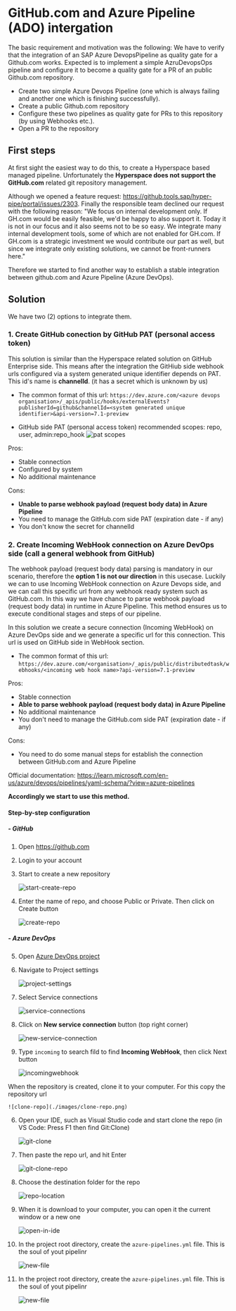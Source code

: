 # GitHub.com and Azure Pipeline (ADO) intergation

The basic requirement and motivation was the following:
We have to verify that the integration of an SAP Azure DevopsPipeline as quality gate for a Github.com works.
Expected is to implement a simple AzruDevopsOps pipeline and configure it to become a quality gate for a PR of an public Github.com repository.

- Create two simple Azure Devops Pipeline (one which is always failing and another one which is finishing successfully).
- Create a public Github.com repository
- Configure these two pipelines as quality gate for PRs to this repository (by using Webhooks etc.).
- Open a PR to the repository

## First steps

At first sight the easiest way to do this, to create a Hyperspace based managed pipeline. Unfortunately the **Hyperspace does not support the GitHub.com** related git repository management.

Although we opened a feature request: https://github.tools.sap/hyper-pipe/portal/issues/2303. Finally the responsible team declined our request with the following reason:
"We focus on internal development only. If GH.com would be easily feasible, we'd be happy to also support it. Today it is not in our focus and it also seems not to be so easy. We integrate many internal development tools, some of which are not enabled for GH.com. If GH.com is a strategic investment we would contribute our part as well, but since we integrate only existing solutions, we cannot be front-runners here."

Therefore we started to find another way to establish a stable integration between github.com and Azure Pipeline (Azure DevOps).

## Solution

We have two (2) options to integrate them.

### 1. Create GitHub conection by GitHub PAT (personal access token)

This solution is similar than the Hyperspace related solution on GitHub Enterprise side. This means after the integration the GitHiub side webhook urls configured via a system generated unique identifier depends on PAT. This id's name is **channelId**. (it has a secret which is unknown by us)

- The common format of this url: `https://dev.azure.com/<azure devops organisation>/_apis/public/hooks/externalEvents?publisherId=github&channelId=<system generated unique identifier>&api-version=7.1-preview`

- GitHub side PAT (personal access token) recommended scopes: repo, user, admin:repo_hook
  ![pat scopes](./images/pat-recommended-scopes.png)

Pros:

- Stable connection
- Configured by system
- No additional maintenance

Cons:

- **Unable to parse webhook payload (request body data) in Azure Pipeline**
- You need to manage the GitHub.com side PAT (expiration date - if any)
- You don't know the secret for channelId

### 2. Create Incoming WebHook connection on Azure DevOps side (call a general webhook from GitHub)

The webhook payload (request body data) parsing is mandatory in our scenario, therefore the **option 1 is not our direction** in this usecase.
Luckily we can to use Incoming WebHook connection on Azure Devops side, and we can call this specific url from any webhook ready system such as GitHub.com.
In this way we have chance to parse webhook payload (request body data) in runtime in Azure Pipeline. This method ensures us to execute conditional stages and steps of our pipeline.

In this solution we create a secure connection (Incoming WebHook) on Azure DevOps side and we generate a specific url for this connection. This url is used on GitHub side in WebHook section.

- The common format of this url: `https://dev.azure.com/<organisation>/_apis/public/distributedtask/webhooks/<incoming web hook name>?api-version=7.1-preview`

Pros:

- Stable connection
- **Able to parse webhook payload (request body data) in Azure Pipeline**
- No additional maintenance
- You don't need to manage the GitHub.com side PAT (expiration date - if any)

Cons:

- You need to do some manual steps for establish the connection between GitHub.com and Azure Pipeline

Official documentation: https://learn.microsoft.com/en-us/azure/devops/pipelines/yaml-schema/?view=azure-pipelines

**Accordingly we start to use this method.**

#### **Step-by-step configuration**

##### - GitHub

1. Open https://github.com
2. Login to your account
3. Start to create a new repository

   ![start-create-repo](./images/start-create-repo.png)

4. Enter the name of repo, and choose Public or Private. Then click on Create button

    ![create-repo](./images/create-repo.png)

##### - Azure DevOps

5. Open [Azure DevOps project](https://dev.azure.com) 

6. Navigate to Project settings

    ![project-settings](./images/project-settings.png)

7. Select Service connections

    ![service-connections](./images/service-connections.png)

8. Click on **New service connection** button (top right corner)

    ![new-service-connection](./images/new-service-connection.png)

9. Type `incoming` to search fild to find **Incoming WebHook**, then click Next button

    ![incomingwebhook](./images/incomingwebhook.png)

When the repository is created, clone it to your computer. For this copy the repository url

    ![clone-repo](./images/clone-repo.png)

6. Open your IDE, such as Visual Studio code and start clone the repo (in VS Code: Press F1 then find Git:Clone)

    ![git-clone](./images/git-clone.png) 

7. Then paste the repo url, and hit Enter

    ![git-clone-repo](./images/git-clone-repo.png) 

8. Choose the destination folder for the repo

    ![repo-location](./images/repo-location.png) 

9. When it is download to your computer, you can open it the current window or  a new one

    ![open-in-ide](./images/open-in-ide.png) 

10. In the project root directory, create the `azure-pipelines.yml` file. This is the soul of yout pipelinr

    ![new-file](./images/new-file.png) 

10. In the project root directory, create the `azure-pipelines.yml` file. This is the soul of yout pipelinr

    ![new-file](./images/new-file.png) 

